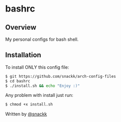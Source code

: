# bashrc

## Overview

My personal configs for bash shell.

## Installation

To install ONLY this config file:
```sh
$ git https://github.com/snackk/arch-config-files
$ cd bashrc
$ ./install.sh && echo "Enjoy :)"
```

Any problem with install just run:
```sh
$ chmod +x install.sh
```
  
  Written by [@snackk](https://github.com/snackk)
